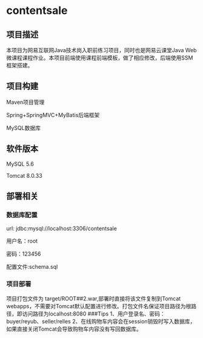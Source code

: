 # contentsale
## 项目描述
本项目为网易互联网Java技术岗入职前练习项目，同时也是网易云课堂Java Web微课程课程作业。本项目前端使用课程前端模板，做了相应修改，后端使用SSM框架搭建。

## 项目构建
Maven项目管理

Spring+SpringMVC+MyBatis后端框架

MySQL数据库

## 软件版本
MySQL 5.6

Tomcat 8.0.33

## 部署相关
### 数据库配置
url: jdbc:mysql://localhost:3306/contentsale

用户名：root

密码：123456

配置文件:schema.sql
### 项目部署
项目打包文件为 target/ROOT##2.war,部署时直接将该文件复制到Tomcat webapps，不需要对Tomcat默认配置进行修改。打包文件名保证项目路径为根路径，即访问路径为localhost:8080
###Tips
1、用户登录名、密码：buyer/reyub、seller/relles
2、在线购物车内容会在session销毁时写入数据库，如果直接关闭Tomcat会导致购物车内容没有写回数据库。
